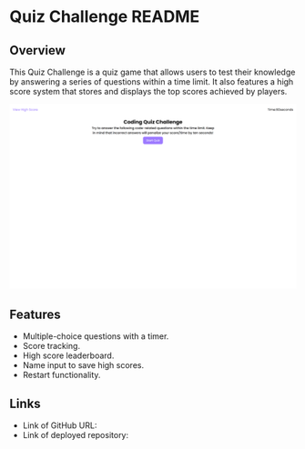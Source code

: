 # Quiz Challenge README

## Overview

This Quiz Challenge is a quiz game that allows users to test their knowledge by answering a series of questions within a time limit. It also features a high score system that stores and displays the top scores achieved by players.

![Quiz Screenshot](./127.0.0.1_5500_.png)

## Features

- Multiple-choice questions with a timer.
- Score tracking.
- High score leaderboard.
- Name input to save high scores.
- Restart functionality.


## Links
- Link of GitHub URL: 
- Link of deployed repository: 
